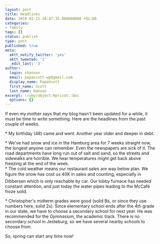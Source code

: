 ```yaml
---
layout: post
title: Headlines
date: 2010-02-15 16:47:35.000000000 +01:00
categories:
- family
tags: []
status: publish
type: post
published: true
meta:
  aktt_notify_twitter: 'yes'
  aktt_tweeted: '1'
  _edit_last: '3'
author:
  login: shanson
  email: papascott-wp@gmail.com
  display_name: PapaScott
  first_name: Scott
  last_name: Hanson
excerpt: !ruby/object:Hpricot::Doc
  options: {}
---
```

<p>If even my mother says that my blog hasn't been updated for a while, it must be time to write something. Here are the headlines from the past couple of weeks.</p>
<p>* My birthday (48) came and went. Another year older and deeper in debt.</p>
<p>* We've had snow and ice in the Hamburg area for 7 weeks straight now, the longest anyone can remember. Even the newspapers are sick of it. The road departments have long run out of salt and sand, so the streets and sidewalks are horrible. We hear temperatures might get back above freezing at the end of the week.<br />
* The cold weather means our restaurant sales are way below plan. We figure the snow has cost us 40K in sales and counting, especially in Dibbersen which is only reachable by car. Our lobby furnace has needed constant attention, and just today the water pipes leading to the McCafé froze solid.</p>
<p>* Christopher's midterm grades were good (solid Bs, or since they use numbers here, solid 2s). Since elementary school ends after the 4th grade in our state, we have to choose a secondary school for next year. He was recommended for the <i>Gymnasium</i>, the academic track. There is no secondary school in Jesteburg, so we have several nearby schools to choose from.</p>
<p>So, spring can start any time now!</p>
